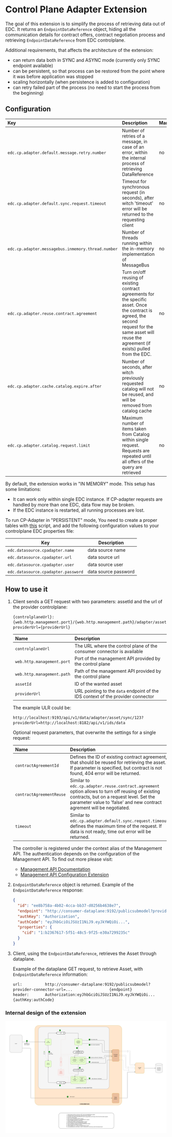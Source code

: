 # Control Plane Adapter Extension

The goal of this extension is to simplify the process of retrieving data out of EDC. It returns an `EndpointDataReference` object, hiding all the communication details for contract offers, contract negotiation process and retrieving `EndpointDataReference` from EDC controlplane.

Additional requirements, that affects the architecture of the extension:

- can return data both in SYNC and ASYNC mode (currently only SYNC endpoint available)
- can be persistent, so that process can be restored from the point where it was before application was stopped  
- scaling horizontally (when persistence is added to configuration)
- can retry failed part of the process (no need to start the process from the beginning)

## Configuration

| Key                                                | Description                                                                                                                                                                                              | Mandatory | Default |
|:---------------------------------------------------|:---------------------------------------------------------------------------------------------------------------------------------------------------------------------------------------------------------|-----------|---------|
| `edc.cp.adapter.default.message.retry.number`      | Number of retries of a message, in case of an error, within the internal process of retrieving DataReference                                                                                             | no        | 3       |
| `edc.cp.adapter.default.sync.request.timeout`      | Timeout for synchronous request (in seconds), after witch 'timeout' error will be returned to the requesting client                                                                                      | no        | 20      |
| `edc.cp.adapter.messagebus.inmemory.thread.number` | Number of threads running within the in-memory implementation of MessageBus                                                                                                                              | no        | 10      |
| `edc.cp.adapter.reuse.contract.agreement`          | Turn on/off reusing of existing contract agreements for the specific asset. Once the contract is agreed, the second request for the same asset will reuse the agreement (if exists) pulled from the EDC. | no        | true    |
| `edc.cp.adapter.cache.catalog.expire.after`        | Number of seconds, after witch previously requested catalog will not be reused, and will be removed from catalog cache                                                                                   | no        | 300     |
| `edc.cp.adapter.catalog.request.limit`             | Maximum number of items taken from Catalog within single request. Requests are repeated until all offers of the query are retrieved                                                                      | no        | 100     |

By default, the extension works in "IN MEMORY" mode. This setup has some limitations:

- It can work only within single EDC instance. If CP-adapter requests are handled by more than one EDC, data flow may be broken.
- If the EDC instance is restarted, all running processes are lost.

To run CP-Adapter in "PERSISTENT" mode, You need to create a proper tables with [this](docs/schema.sql) script, and add the following configuration values to your controlplane EDC properties file:

| Key                                 | Description          |
|-------------------------------------|----------------------|
| `edc.datasource.cpadapter.name`     | data source name     |
| `edc.datasource.cpadapter.url`      | data source url      |
| `edc.datasource.cpadapter.user`     | data source user     |
| `edc.datasource.cpadapter.password` | data source password |

## How to use it

1. Client sends a GET request with two parameters: assetId and the url of the provider controlplane:

   ```plain
   {controlplaneUrl}:{web.http.management.port}/{web.http.management.path}/adapter/asset/sync/{assetId}?providerUrl={providerUrl}
   ```

   | Name                       | Description                                                                      |
   |----------------------------|----------------------------------------------------------------------------------|
   | `controlplaneUrl`          | The URL where the control plane of the consumer connector is available           |
   | `web.http.management.port` | Port of the management API provided by the control plane                         |
   | `web.http.management.path` | Path of the management API provided by the control plane                         |
   | `assetId`                  | ID of the wanted asset                                                           |
   | `providerUrl`              | URL pointing to the `data` endpoint of the IDS context of the provider connector |

   The example ULR could be:

   ```plain
   http://localhost:9193/api/v1/data/adapter/asset/sync/123?providerUrl=http://localhost:8182/api/v1/ids/data
   ```

   Optional request parameters, that overwrite the settings for a single request:

   | Name                     | Description                                                                                                                                                                                                            |
   |--------------------------|------------------------------------------------------------------------------------------------------------------------------------------------------------------------------------------------------------------------|
   | `contractAgreementId`    | Defines the ID of existing contract agreement, that should be reused for retrieving the asset. If parameter is specified, but contract is not found, 404 error will be returned.                                       |
   | `contractAgreementReuse` | Similar to `edc.cp.adapter.reuse.contract.agreement` option allows to turn off reusing of existing contracts, but on a request level. Set the parameter value to 'false' and new contract agrement will be negotiated. |
   | `timeout`                | Similar to `edc.cp.adapter.default.sync.request.timeout`, defines the maximum time of the request. If data is not ready, time out error will be returned.                                                              |

   The controller is registered under the context alias of the Management API. The authentication depends on the configuration of the Management API.
   To find out more please visit:

   - [Management API Documentation](https://github.com/eclipse-edc/Connector/tree/main/extensions/control-plane/api/management-api)
   - [Management API Configuration Extension](https://github.com/eclipse-edc/Connector/tree/main/extensions/common/api/management-api-configuration)

2. `EndpointDataReference` object is returned. Example of the `EndpointDataReference` response:

    ```json
    {
      "id": "ee8b758a-4b02-4cca-bb37-d0256b4638e7",
      "endpoint": "http://consumer-dataplane:9192/publicsubmodel?provider-connector-url=...",
      "authKey": "Authorization",
      "authCode": "eyJhbGciOiJSUzI1NiJ9.eyJkYWQiOi...",
      "properties": {
        "cid": "1:b2367617-5f51-48c5-9f25-e30a7299235c"
      }
    }
    ```

3. Client, using the `EndpointDataReference`, retrieves the Asset through dataplane.

   Example of the dataplane GET request, to retrieve Asset, with `EndpointDataReference` information:

   ```plain
   url:          http://consumer-dataplane:9192/publicsubmodel?provider-connector-url=...                {endpoint}
   header:       Authorization:eyJhbGciOiJSUzI1NiJ9.eyJkYWQiOi...                                        {authKey:authCode}
   ```

### Internal design of the extension

![diagram](src/main/resources/control-plane-adapter.jpg)
